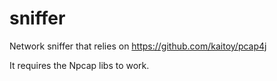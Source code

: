 # sniffer
Network sniffer that relies on https://github.com/kaitoy/pcap4j

It requires the Npcap libs to work.
